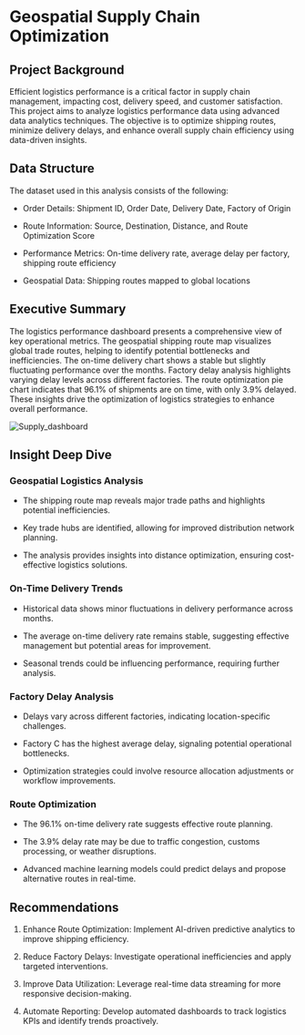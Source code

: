 # Geospatial Supply Chain Optimization

## Project Background

Efficient logistics performance is a critical factor in supply chain management, impacting cost, delivery speed, and customer satisfaction. This project aims to analyze logistics performance data using advanced data analytics techniques. The objective is to optimize shipping routes, minimize delivery delays, and enhance overall supply chain efficiency using data-driven insights.


## Data Structure

The dataset used in this analysis consists of the following:

* Order Details: Shipment ID, Order Date, Delivery Date, Factory of Origin

* Route Information: Source, Destination, Distance, and Route Optimization Score

* Performance Metrics: On-time delivery rate, average delay per factory, shipping route efficiency

* Geospatial Data: Shipping routes mapped to global locations

## Executive Summary

The logistics performance dashboard presents a comprehensive view of key operational metrics. The geospatial shipping route map visualizes global trade routes, helping to identify potential bottlenecks and inefficiencies. The on-time delivery chart shows a stable but slightly fluctuating performance over the months. Factory delay analysis highlights varying delay levels across different factories. The route optimization pie chart indicates that 96.1% of shipments are on time, with only 3.9% delayed. These insights drive the optimization of logistics strategies to enhance overall performance.

![Supply_dashboard](https://github.com/user-attachments/assets/1d6be168-0174-4dcb-8f42-f644cb5921b3)



## Insight Deep Dive

### Geospatial Logistics Analysis

* The shipping route map reveals major trade paths and highlights potential inefficiencies.

* Key trade hubs are identified, allowing for improved distribution network planning.

* The analysis provides insights into distance optimization, ensuring cost-effective logistics solutions.

### On-Time Delivery Trends

* Historical data shows minor fluctuations in delivery performance across months.

* The average on-time delivery rate remains stable, suggesting effective management but potential areas for improvement.

* Seasonal trends could be influencing performance, requiring further analysis.

### Factory Delay Analysis

* Delays vary across different factories, indicating location-specific challenges.

* Factory C has the highest average delay, signaling potential operational bottlenecks.

* Optimization strategies could involve resource allocation adjustments or workflow improvements.

### Route Optimization

* The 96.1% on-time delivery rate suggests effective route planning.

* The 3.9% delay rate may be due to traffic congestion, customs processing, or weather disruptions.

* Advanced machine learning models could predict delays and propose alternative routes in real-time.

## Recommendations

1. Enhance Route Optimization: Implement AI-driven predictive analytics to improve shipping efficiency.

2. Reduce Factory Delays: Investigate operational inefficiencies and apply targeted interventions.

3. Improve Data Utilization: Leverage real-time data streaming for more responsive decision-making.

4. Automate Reporting: Develop automated dashboards to track logistics KPIs and identify trends proactively.

